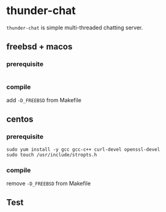 # thunder-chat

`thunder-chat` is simple multi-threaded chatting server.



## freebsd + macos

### prerequisite

```
```

### compile

add `-D_FREEBSD` from Makefile



## centos

### prerequisite

```
sudo yum install -y gcc gcc-c++ curl-devel openssl-devel
sudo touch /usr/include/stropts.h
```

### compile

remove `-D_FREEBSD` from Makefile


## Test

